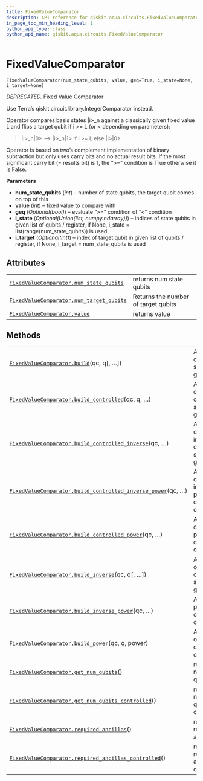 ```yaml
---
title: FixedValueComparator
description: API reference for qiskit.aqua.circuits.FixedValueComparator
in_page_toc_min_heading_level: 1
python_api_type: class
python_api_name: qiskit.aqua.circuits.FixedValueComparator
---
```


# FixedValueComparator

<span id="qiskit.aqua.circuits.FixedValueComparator" />

`FixedValueComparator(num_state_qubits, value, geq=True, i_state=None, i_target=None)`

*DEPRECATED.* Fixed Value Comparator

<Admonition title="Deprecated since version 0.7.0" type="danger">
  Use Terra’s qiskit.circuit.library.IntegerComparator instead.
</Admonition>

Operator compares basis states |i>\_n against a classically given fixed value L and flips a target qubit if i >= L (or \< depending on parameters):

> |i>\_n|0> –> |i>\_n|1> if i >= L else |i>|0>

Operator is based on two’s complement implementation of binary subtraction but only uses carry bits and no actual result bits. If the most significant carry bit (= results bit) is 1, the “>=” condition is True otherwise it is False.

**Parameters**

*   **num\_state\_qubits** (*int*) – number of state qubits, the target qubit comes on top of this
*   **value** (*int*) – fixed value to compare with
*   **geq** (*Optional(bool)*) – evaluate “>=” condition of “\<” condition
*   **i\_state** (*Optional(Union(list, numpy.ndarray))*) – indices of state qubits in given list of qubits / register, if None, i\_state = list(range(num\_state\_qubits)) is used
*   **i\_target** (*Optional(int)*) – index of target qubit in given list of qubits / register, if None, i\_target = num\_state\_qubits is used

## Attributes

|                                                                                                                                                                       |                                     |
| --------------------------------------------------------------------------------------------------------------------------------------------------------------------- | ----------------------------------- |
| [`FixedValueComparator.num_state_qubits`](qiskit.aqua.circuits.FixedValueComparator.num_state_qubits "qiskit.aqua.circuits.FixedValueComparator.num_state_qubits")    | returns num state qubits            |
| [`FixedValueComparator.num_target_qubits`](qiskit.aqua.circuits.FixedValueComparator.num_target_qubits "qiskit.aqua.circuits.FixedValueComparator.num_target_qubits") | Returns the number of target qubits |
| [`FixedValueComparator.value`](qiskit.aqua.circuits.FixedValueComparator.value "qiskit.aqua.circuits.FixedValueComparator.value")                                     | returns value                       |

## Methods

|                                                                                                                                                                                                                     |                                                                       |
| ------------------------------------------------------------------------------------------------------------------------------------------------------------------------------------------------------------------- | --------------------------------------------------------------------- |
| [`FixedValueComparator.build`](qiskit.aqua.circuits.FixedValueComparator.build "qiskit.aqua.circuits.FixedValueComparator.build")(qc, q\[, …])                                                                      | Adds corresponding sub-circuit to given circuit                       |
| [`FixedValueComparator.build_controlled`](qiskit.aqua.circuits.FixedValueComparator.build_controlled "qiskit.aqua.circuits.FixedValueComparator.build_controlled")(qc, q, …)                                        | Adds corresponding controlled sub-circuit to given circuit            |
| [`FixedValueComparator.build_controlled_inverse`](qiskit.aqua.circuits.FixedValueComparator.build_controlled_inverse "qiskit.aqua.circuits.FixedValueComparator.build_controlled_inverse")(qc, …)                   | Adds controlled inverse of corresponding sub-circuit to given circuit |
| [`FixedValueComparator.build_controlled_inverse_power`](qiskit.aqua.circuits.FixedValueComparator.build_controlled_inverse_power "qiskit.aqua.circuits.FixedValueComparator.build_controlled_inverse_power")(qc, …) | Adds controlled, inverse, power of corresponding circuit.             |
| [`FixedValueComparator.build_controlled_power`](qiskit.aqua.circuits.FixedValueComparator.build_controlled_power "qiskit.aqua.circuits.FixedValueComparator.build_controlled_power")(qc, …)                         | Adds controlled power of corresponding circuit.                       |
| [`FixedValueComparator.build_inverse`](qiskit.aqua.circuits.FixedValueComparator.build_inverse "qiskit.aqua.circuits.FixedValueComparator.build_inverse")(qc, q\[, …])                                              | Adds inverse of corresponding sub-circuit to given circuit            |
| [`FixedValueComparator.build_inverse_power`](qiskit.aqua.circuits.FixedValueComparator.build_inverse_power "qiskit.aqua.circuits.FixedValueComparator.build_inverse_power")(qc, …)                                  | Adds inverse power of corresponding circuit.                          |
| [`FixedValueComparator.build_power`](qiskit.aqua.circuits.FixedValueComparator.build_power "qiskit.aqua.circuits.FixedValueComparator.build_power")(qc, q, power)                                                   | Adds power of corresponding circuit.                                  |
| [`FixedValueComparator.get_num_qubits`](qiskit.aqua.circuits.FixedValueComparator.get_num_qubits "qiskit.aqua.circuits.FixedValueComparator.get_num_qubits")()                                                      | returns number of qubits                                              |
| [`FixedValueComparator.get_num_qubits_controlled`](qiskit.aqua.circuits.FixedValueComparator.get_num_qubits_controlled "qiskit.aqua.circuits.FixedValueComparator.get_num_qubits_controlled")()                     | returns number of qubits controlled                                   |
| [`FixedValueComparator.required_ancillas`](qiskit.aqua.circuits.FixedValueComparator.required_ancillas "qiskit.aqua.circuits.FixedValueComparator.required_ancillas")()                                             | returns required ancillas                                             |
| [`FixedValueComparator.required_ancillas_controlled`](qiskit.aqua.circuits.FixedValueComparator.required_ancillas_controlled "qiskit.aqua.circuits.FixedValueComparator.required_ancillas_controlled")()            | returns required ancillas controlled                                  |

